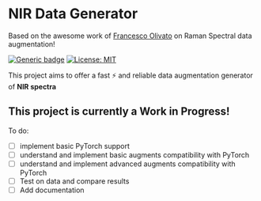 # NIR Data Generator

Based on the awesome work of [Francesco Olivato](https://github.com/fmolivato/RamanDataGenerator) on Raman Spectral data augmentation!

[![Generic badge](https://img.shields.io/badge/python-v3.9-<COLOR>.svg)]() [![License: MIT](https://img.shields.io/badge/License-MIT-yellow.svg)](https://opensource.org/licenses/MIT)

This project aims to offer a fast :zap: and reliable data augmentation generator of **NIR spectra**

## This project is currently a Work in Progress!
To do:
- [ ] implement basic PyTorch support
- [ ] understand and implement basic augments compatibility with PyTorch
- [ ] understand and implement advanced augments compatibility with PyTorch
- [ ] Test on data and compare results
- [ ] Add documentation

